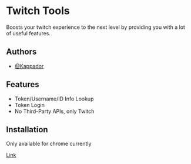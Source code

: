 # Twitch Tools

Boosts your twitch experience to the next level by providing you with a lot of useful features.

## Authors

- [@Kappador](https://www.github.com/kappador)

## Features

- Token/Username/ID Info Lookup
- Token Login
- No Third-Party APIs, only Twitch

## Installation

Only available for chrome currently

[Link](https://bashvlas.com/blog/install-chrome-extension-in-developer-mode/)
